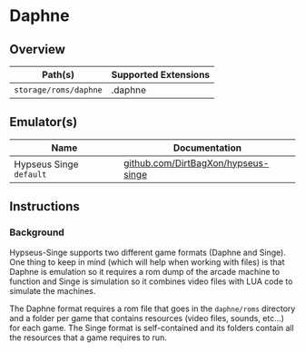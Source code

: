 # Daphne

## Overview

| Path(s) | Supported Extensions |
| --- | --- |
| `storage/roms/daphne` | .daphne |

## Emulator(s)

| Name | Documentation |
| --- | --- |
| Hypseus Singe &nbsp; `default` | [github.com/DirtBagXon/hypseus-singe](https://github.com/DirtBagXon/hypseus-singe) |

## Instructions

### Background

Hypseus-Singe supports two different game formats (Daphne and Singe). One thing to keep in mind (which will help when working with files) is that Daphne is emulation so it requires a rom dump of the arcade machine to function and Singe is simulation so it combines video files with LUA code to simulate the machines.

The Daphne format requires a rom file that goes in the `daphne/roms` directory and a folder per game that contains resources (video files, sounds, etc...) for each game.  The Singe format is self-contained and its folders contain all the resources that a game requires to run.